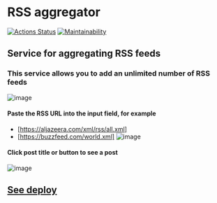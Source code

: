 # RSS aggregator

[![Actions Status](https://github.com/DmitryKr2021/frontend-project-11/workflows/hexlet-check/badge.svg)](https://github.com/DmitryKr2021/frontend-project-11/actions)
[![Maintainability](https://api.codeclimate.com/v1/badges/eafd11818fd3b17c1ab7/maintainability)](https://codeclimate.com/github/DmitryKr2021/frontend-project-11/maintainability)

## Service for aggregating RSS feeds

### This service allows you to add an unlimited number of RSS feeds

![image](https://github.com/DmitryKr2021/frontend-project-11/assets/79040401/0c191bba-086d-4e3b-a104-d9916a61bc4b)

#### Paste the RSS URL into the input field, for example

- [https://aljazeera.com/xml/rss/all.xml]
- [https://buzzfeed.com/world.xml]
![image](https://github.com/DmitryKr2021/frontend-project-11/assets/79040401/ed8317f3-f94e-4df5-88de-5118860cdaee)

#### Click post title or button to see a post

![image](https://github.com/DmitryKr2021/frontend-project-11/assets/79040401/ef17ae14-db67-4de9-9c21-d88f90c4dec8)

## [See deploy](https://vercel.com/dmitrykr2021/frontend-project-11-8d48)
